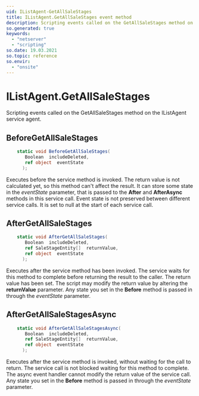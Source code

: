 ```yaml
---
uid: IListAgent-GetAllSaleStages
title: IListAgent.GetAllSaleStages event method
description: Scripting events called on the GetAllSaleStages method on the IListAgent service agent.
so.generated: true
keywords:
  - "netserver"
  - "scripting"
so.date: 19.03.2021
so.topic: reference
so.envir:
  - "onsite"
---
```

# IListAgent.GetAllSaleStages

Scripting events called on the <see cref='M:SuperOffice.CRM.Services.IListAgent.GetAllSaleStages'>GetAllSaleStages</see> method on the <see cref='IListAgent'>IListAgent</see>  service agent.

## BeforeGetAllSaleStages
```cs
    static void BeforeGetAllSaleStages(
       Boolean  includeDeleted,
       ref object  eventState
      );
```
Executes before the service method is invoked.
The return value is not calculated yet, so this method can't affect the result.
It can store some state in the *eventState* parameter, that is passed to the **After** and **AfterAsync** methods in this service call.
Event state is not preserved between different service calls. It is set to null at the start of each service call.
## AfterGetAllSaleStages
```cs
    static void AfterGetAllSaleStages(
       Boolean  includeDeleted,
       ref SaleStageEntity[]  returnValue,
       ref object  eventState
      );
```
Executes after the service method has been invoked. The service waits for this method to complete before returning the result to the caller.
The return value has been set. The script may modify the return value by altering the **returnValue** parameter.
Any state you set in the **Before** method is passed in through the *eventState* parameter.
## AfterGetAllSaleStagesAsync
```cs
    static void AfterGetAllSaleStagesAsync(
       Boolean  includeDeleted,
       ref SaleStageEntity[]  returnValue,
       ref object  eventState
      );
```
Executes after the service method is invoked, without waiting for the call to return.
The service call is not blocked waiting for this method to complete.
The async event handler cannot modify the return value of the service call.
Any state you set in the **Before** method is passed in through the *eventState* parameter.

